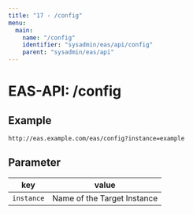 ```yaml
---
title: "17 - /config"
menu:
  main:
    name: "/config"
    identifier: "sysadmin/eas/api/config"
    parent: "sysadmin/eas/api"
---
```

#  EAS-API: /config

##  Example

```url
http://eas.example.com/eas/config?instance=example
```


##  Parameter


|key|value|
|---|---|
|`instance`          |Name of the Target Instance|


 

